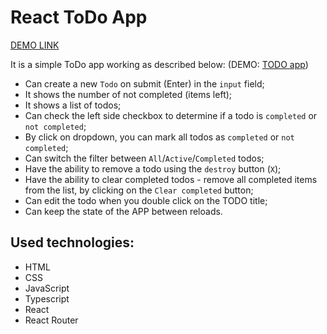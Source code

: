 # React ToDo App

[DEMO LINK](https://andrii-kuzmenko.github.io/todo-app/)

It is a simple ToDo app working as described below: (DEMO: [TODO app](https://Bibicutu.github.io/react_todo-app/))

  - Can create a new `Todo` on submit (Enter) in the `input` field;
  - It shows the number of not completed (items left);
  - It shows a list of todos;
  - Can check the left side checkbox to determine if a todo is `completed` or `not completed`;
  - By click on dropdown, you can mark all todos as `completed` or `not completed`;
  - Can switch the filter between `All`/`Active`/`Completed` todos;
  - Have the ability to remove a todo using the `destroy` button (`X`);
  - Have the ability to clear completed todos - remove all completed items from the list, by clicking on the `Clear completed` button;
  - Can edit the todo when you double click on the TODO title;
  - Can keep the state of the APP between reloads.

## Used technologies:

- HTML 
- CSS
- JavaScript
- Typescript
- React
- React Router
